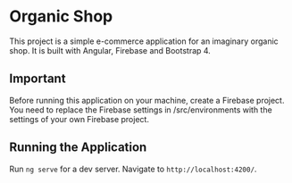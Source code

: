 # Organic Shop

This project is a simple e-commerce application for an imaginary organic shop. It is built with Angular, Firebase and Bootstrap 4.

## Important 

Before running this application on your machine, create a Firebase project. You need to replace the Firebase settings in /src/environments with the settings of your own Firebase project.

## Running the Application

Run `ng serve` for a dev server. Navigate to `http://localhost:4200/`. 



